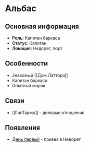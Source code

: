 # Альбас

## Основная информация
- **Роль**: Капитан баркаса
- **Статус**: Капитан
- **Локация**: Недорет, порт

## Особенности
- Знакомый [[Дом Латтори]]
- Капитан баркаса
- Опытный моряк

## Связи
- [[ГилТармо]] - деловые отношения

## Появления
- [День первый](obsidian://open?vault=Project%20LUX&file=%D0%9E%D1%82%D1%87%D0%B5%D1%82%D1%8B%2F%D0%94%D0%B5%D0%BD%D1%8C%20%D0%BF%D0%B5%D1%80%D0%B2%D1%8B%D0%B9) - привез в Недорет